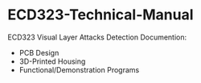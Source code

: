 # ECD323-Technical-Manual
ECD323 Visual Layer Attacks Detection Documention:
- PCB Design
- 3D-Printed Housing
- Functional/Demonstration Programs
